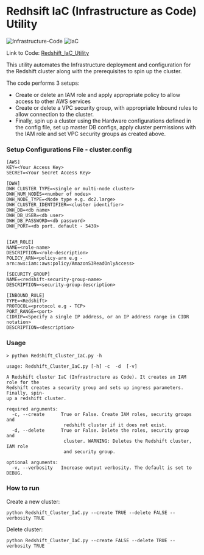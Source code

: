 # Redhsift IaC (Infrastructure as Code) Utility

![Infrastructure-Code](https://github.com/user-attachments/assets/c442464e-7a57-4043-9237-d8e4ebb27c1e)
![IaC](https://github.com/user-attachments/assets/03b190a2-d01e-4288-8904-62fa801fa818)

Link to Code: [Redshift_IaC_Utility](https://github.com/satyam671/Tune-Pipeline-Music-Streaming-Data-Warehouse/blob/main/Redshift_Cluster_IaC.py)

This utility automates the Infrastructure deployment and configuration for the Redshift cluster along with the prerequisites to spin up the cluster. 

The code performs 3 setups:

 - Create or delete an IAM role and apply appropriate policy to allow access to other AWS services 
 - Create or delete a VPC security group, with appropriate Inbound rules to allow connection to the cluster.
 - Finally, spin up a cluster using the Hardware configurations defined in the config file, set up master DB configs, apply cluster permissions with the IAM role and set VPC security groups as created above.

### Setup Configurations File - cluster.config

    [AWS]
    KEY=<Your Access Key>
    SECRET=<Your Secret Access Key>
    
    [DWH] 
    DWH_CLUSTER_TYPE=<single or multi-node cluster>
    DWH_NUM_NODES=<number of nodes>
    DWH_NODE_TYPE=<Node type e.g. dc2.large>
    DWH_CLUSTER_IDENTIFIER=<cluster identifier>
    DWH_DB=<db name>
    DWH_DB_USER=<db user>
    DWH_DB_PASSWORD=<db password>
    DWH_PORT=<db port. default - 5439>
    
    
    [IAM_ROLE]
    NAME=<role-name>
    DESCRIPTION=<role-description>
    POLICY_ARN=<policy-arn e.g - arn:aws:iam::aws:policy/AmazonS3ReadOnlyAccess>
    
    [SECURITY_GROUP]
    NAME=<redshift-security-group-name>
    DESCRIPTION=<security-group-description>
    
    [INBOUND_RULE]
    TYPE=<Redshift>
    PROTOCOL=<protocol e.g - TCP>
    PORT_RANGE=<port>
    CIDRIP=<Specify a single IP address, or an IP address range in CIDR notation>
    DESCRIPTION=<description>

 ### Usage 
 

    > python Redshift_Cluster_IaC.py -h
    
    usage: Redshift_Cluster_IaC.py [-h] -c  -d  [-v]
    
    A Redshift cluster IaC (Infrastructure as Code). It creates an IAM role for the
    Redshift creates a security group and sets up ingress parameters. Finally, spin-
    up a redshift cluster.
    
    required arguments:
      -c, --create      True or False. Create IAM roles, security groups and
                         redshift cluster if it does not exist.
      -d, --delete      True or False. Delete the roles, security group and
                         cluster. WARNING: Deletes the Redshift cluster, IAM role
                         and security group.
    
    optional arguments:
      -v, --verbosity   Increase output verbosity. The default is set to DEBUG. 
    
### How to run
Create a new cluster: 

    python Redshift_Cluster_IaC.py --create TRUE --delete FALSE --verbosity TRUE

Delete cluster:

    python Redshift_Cluster_IaC.py --create FALSE --delete TRUE --verbosity TRUE



</br>
</br>
